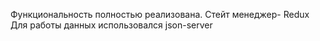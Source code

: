 Функциональность полностью реализована.
Стейт менеджер- Redux
Для работы данных использовался json-server
